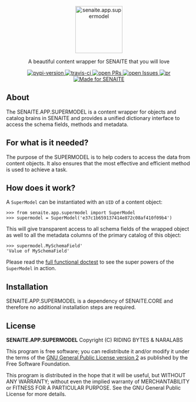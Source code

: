 <div align="center">

  <a href="https://github.com/senaite/senaite.app.supermodel">
    <img src="static/logo.png" alt="senaite.app.supermodel" height="128" />
  </a>

  <p>A beautiful content wrapper for SENAITE that you will love</p>

  <div>
    <a href="https://pypi.python.org/pypi/senaite.app.supermodel">
      <img src="https://img.shields.io/pypi/v/senaite.app.supermodel.svg?style=flat-square" alt="pypi-version" />
    </a>
    <a href="https://travis-ci.org/senaite/senaite.app.supermodel">
      <img src="https://img.shields.io/travis/senaite/senaite.app.supermodel.svg?style=flat-square" alt="travis-ci" />
    </a>
    <a href="https://github.com/senaite/senaite.app.supermodel/pulls">
      <img src="https://img.shields.io/github/issues-pr/senaite/senaite.app.supermodel.svg?style=flat-square" alt="open PRs" />
    </a>
    <a href="https://github.com/senaite/senaite.app.supermodel/issues">
      <img src="https://img.shields.io/github/issues/senaite/senaite.app.supermodel.svg?style=flat-square" alt="open Issues" />
    </a>
    <a href="#">
      <img src="https://img.shields.io/badge/PRs-welcome-brightgreen.svg?style=flat-square" alt="pr" />
    </a>
    <a href="https://www.senaite.com">
      <img src="https://img.shields.io/badge/Made%20for%20SENAITE-%E2%AC%A1-lightgrey.svg" alt="Made for SENAITE" />
    </a>
  </div>
</div>


## About

The SENAITE.APP.SUPERMODEL is a content wrapper for objects and catalog brains
in SENAITE and provides a unified dictionary interface to access the schema
fields, methods and metadata.


## For what is it needed?

The purpose of the SUPERMODEL is to help coders to access the data from content
objects. It also ensures that the most effective and efficient method is used to
achieve a task.


## How does it work?

A `SuperModel` can be instantiated with an `UID` of a content object:

    >>> from senaite.app.supermodel import SuperModel
    >>> supermodel = SuperModel('e37c1b659137414e872c08af410f09b4')

This will give transparent access to all schema fields of the wrapped object as
well to all the metadata columns of the primary catalog of this object:

    >>> supermodel.MySchemaField'
    'Value of MySchemaField'

Please read the [full functional doctest](src/senaite.app.supermodel/docs/SUPERMODEL.rst)
to see the super powers of the `SuperModel` in action.


## Installation

SENAITE.APP.SUPERMODEL is a dependency of SENAITE.CORE and therefore no
additional installation steps are required.


## License

**SENAITE.APP.SUPERMODEL** Copyright (C) RIDING BYTES & NARALABS

This program is free software; you can redistribute it and/or modify it under
the terms of the [GNU General Public License version
2](https://github.com/senaite/senaite.app.supermodel/blob/master/LICENSE)
as published by the Free Software Foundation.

This program is distributed in the hope that it will be useful,
but WITHOUT ANY WARRANTY; without even the implied warranty of
MERCHANTABILITY or FITNESS FOR A PARTICULAR PURPOSE. See the
GNU General Public License for more details.

